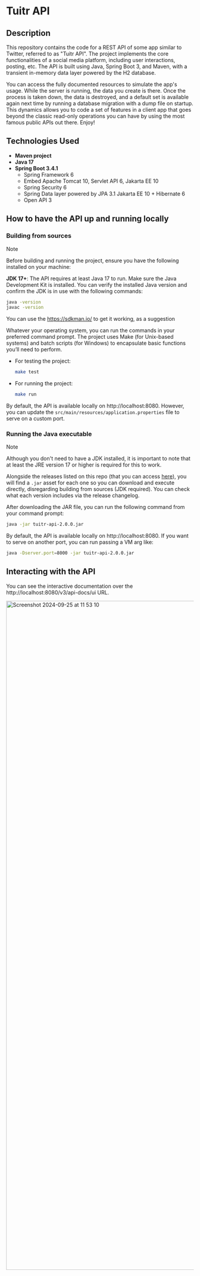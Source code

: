 # Tuitr API

## Description
This repository contains the code for a REST API of some app similar to Twitter, referred to as "Tuitr API". The project implements the core functionalities of a social media platform, including user interactions, posting, etc. The API is built using Java, Spring Boot 3, and Maven, with a transient in-memory data layer powered by the H2 database.

You can access the fully documented resources to simulate the app's usage. While the server is running, the data you create is there. Once the process is taken down, the data is destroyed, and a default set is available again next time by running a database migration with a dump file on startup. This dynamics allows you to code a set of features in a client app that goes beyond the classic read-only operations you can have by using the most famous public APIs out there. Enjoy!

## Technologies Used
- **Maven project**
- **Java 17**
- **Spring Boot 3.4.1**
  - Spring Framework 6
  - Embed Apache Tomcat 10, Servlet API 6, Jakarta EE 10 
  - Spring Security 6
  - Spring Data layer powered by JPA 3.1 Jakarta EE 10 + Hibernate 6
  - Open API 3

## How to have the API up and running locally

### Building from sources

> [!NOTE]
> Before building and running the project, ensure you have the following installed on your machine:
>
>**JDK 17+**: The API requires at least Java 17 to run. Make sure the Java Development Kit is installed. You can verify the installed Java version and confirm the JDK is in use with the following commands:
> ```bash
> java -version
> javac -version
> ```
>
> You can use the https://sdkman.io/ to get it working, as a suggestion

Whatever your operating system, you can run the commands in your preferred command prompt. The project uses Make (for Unix-based systems) and batch scripts (for Windows) to encapsulate basic functions you’ll need to perform.

- For testing the project:
  ```bash
  make test
  ```

- For running the project:
  ```bash
  make run
  ```

By default, the API is available locally on http://localhost:8080. However, you can update the `src/main/resources/application.properties` file to serve on a custom port.

### Running the Java executable

> [!NOTE]
> Although you don't need to have a JDK installed, it is important to note that at least the JRE version 17 or higher is required for this to work.

Alongside the releases listed on this repo (that you can access [here](https://github.com/rafael-rollo/tuitr-api/releases)), you will find a `.jar` asset for each one so you can download and execute directly, disregarding building from sources (JDK required). You can check what each version includes via the release changelog.

After downloading the JAR file, you can run the following command from your command prompt:

```bash
java -jar tuitr-api-2.0.0.jar 
```

By default, the API is available locally on http://localhost:8080. If you want to serve on another port, you can run passing a VM arg like:

```bash
java -Dserver.port=8000 -jar tuitr-api-2.0.0.jar
```

## Interacting with the API

You can see the interactive documentation over the http://localhost:8080/v3/api-docs/ui URL.

<img width="1792" alt="Screenshot 2024-09-25 at 11 53 10" src="https://github.com/user-attachments/assets/f60a7f2b-f8ee-4ec2-b223-a3b1886081d8">
